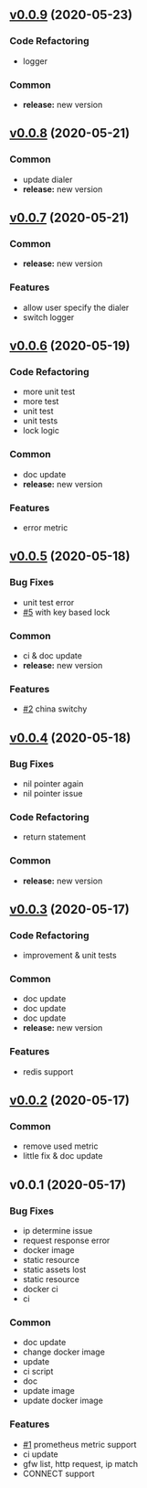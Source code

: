 
<a name="v0.0.9"></a>
## [v0.0.9](https://github.com/Soontao/hsocks5/compare/v0.0.8...v0.0.9) (2020-05-23)

### Code Refactoring

* logger

### Common

* **release:** new version


<a name="v0.0.8"></a>
## [v0.0.8](https://github.com/Soontao/hsocks5/compare/v0.0.7...v0.0.8) (2020-05-21)

### Common

* update dialer
* **release:** new version


<a name="v0.0.7"></a>
## [v0.0.7](https://github.com/Soontao/hsocks5/compare/v0.0.6...v0.0.7) (2020-05-21)

### Common

* **release:** new version

### Features

* allow user specify the dialer
* switch logger


<a name="v0.0.6"></a>
## [v0.0.6](https://github.com/Soontao/hsocks5/compare/v0.0.5...v0.0.6) (2020-05-19)

### Code Refactoring

* more unit test
* more test
* unit test
* unit tests
* lock logic

### Common

* doc update
* **release:** new version

### Features

* error metric


<a name="v0.0.5"></a>
## [v0.0.5](https://github.com/Soontao/hsocks5/compare/v0.0.4...v0.0.5) (2020-05-18)

### Bug Fixes

* unit test error
* [#5](https://github.com/Soontao/hsocks5/issues/5) with key based lock

### Common

* ci & doc update
* **release:** new version

### Features

* [#2](https://github.com/Soontao/hsocks5/issues/2) china switchy


<a name="v0.0.4"></a>
## [v0.0.4](https://github.com/Soontao/hsocks5/compare/v0.0.3...v0.0.4) (2020-05-18)

### Bug Fixes

* nil pointer again
* nil pointer issue

### Code Refactoring

* return statement

### Common

* **release:** new version


<a name="v0.0.3"></a>
## [v0.0.3](https://github.com/Soontao/hsocks5/compare/v0.0.2...v0.0.3) (2020-05-17)

### Code Refactoring

* improvement & unit tests

### Common

* doc update
* doc update
* doc update
* **release:** new version

### Features

* redis support


<a name="v0.0.2"></a>
## [v0.0.2](https://github.com/Soontao/hsocks5/compare/v0.0.1...v0.0.2) (2020-05-17)

### Common

* remove used metric
* little fix & doc update


<a name="v0.0.1"></a>
## v0.0.1 (2020-05-17)

### Bug Fixes

* ip determine issue
* request response error
* docker image
* static resource
* static assets lost
* static resource
* docker ci
* ci

### Common

* doc update
* change docker image
* update
* ci script
* doc
* update image
* update docker image

### Features

* [#1](https://github.com/Soontao/hsocks5/issues/1) prometheus metric support
* ci update
* gfw list, http request, ip match
* CONNECT support

